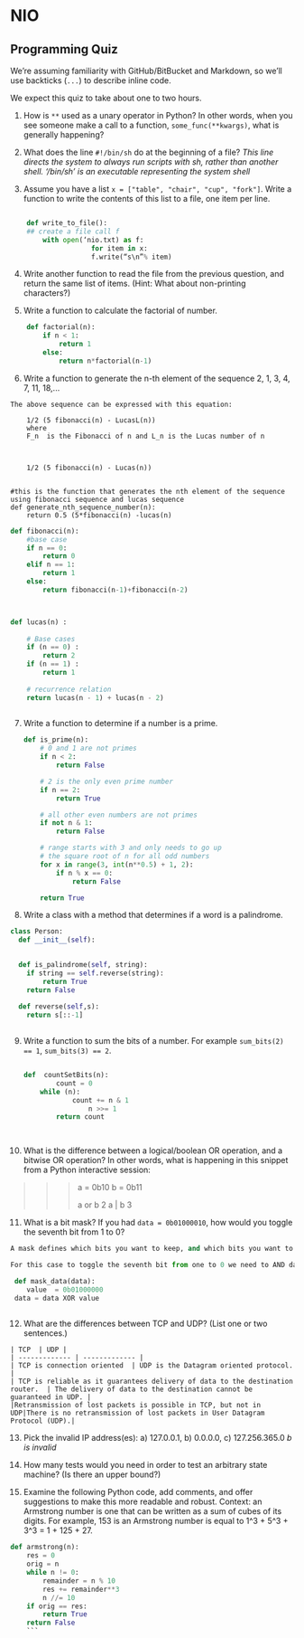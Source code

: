 # NIO


Programming Quiz
----------------

We’re assuming familiarity with GitHub/BitBucket and Markdown, so we’ll use backticks (`...`) to describe inline code.

We expect this quiz to take about one to two hours.


1. How is `**` used as a unary operator in Python? In other words, when you see someone make a call to a function, `some_func(**kwargs)`, what is generally happening?


2. What does the line `#!/bin/sh` do at the beginning of a file?
*This line directs the system to always run scripts with sh, rather than another shell. ‘/bin/sh’ is an executable representing the system shell*
3. Assume you have a list `x = ["table", "chair", "cup", "fork"]`. Write a function to write the contents of this list to a file, one item per line.

```python

	def write_to_file():
	## create a file call f
		with open(‘nio.txt) as f:
            		for item in x:
		        	f.write(“s\n”% item)
```


4. Write another function to read the file from the previous question, and return the same list of items. (Hint: What about non-printing characters?)


5. Write a function to calculate the factorial of number.
``` python
	def factorial(n):
		if n < 1:
			return 1
		else:
			return n*factorial(n-1)
```


6. Write a function to generate the n-th element of the sequence 2, 1, 3, 4, 7, 11, 18,...

```
The above sequence can be expressed with this equation:

	1/2 (5 fibonacci(n) - LucasL(n))
	where 
	F_n  is the Fibonacci of n and L_n is the Lucas number of n 
	

		
	1/2 (5 fibonacci(n) - Lucas(n)) 
		
	
#this is the function that generates the nth element of the sequence using fibonacci sequence and lucas sequence
def generate_nth_sequence_number(n):
	return 0.5 (5*fibonacci(n) -lucas(n)
```


```python
def fibonacci(n):
	#base case
    if n == 0: 
    	return 0
    elif n == 1: 
    	return 1
    else: 
    	return fibonacci(n-1)+fibonacci(n-2)	
```
```python


def lucas(n) : 
      
    # Base cases  
    if (n == 0) : 
        return 2
    if (n == 1) : 
        return 1
  
    # recurrence relation  
    return lucas(n - 1) + lucas(n - 2) 
    
```


7. Write a function to determine if a number is a prime.
	``` python
	def is_prime(n):
	    # 0 and 1 are not primes
	    if n < 2:
	        return False

	    # 2 is the only even prime number
	    if n == 2:
	        return True

	    # all other even numbers are not primes
	    if not n & 1:
	        return False

	    # range starts with 3 and only needs to go up
	    # the square root of n for all odd numbers
	    for x in range(3, int(n**0.5) + 1, 2):
	        if n % x == 0:
	            return False

	    return True
	```


8. Write a class with a method that determines if a word is a palindrome.
``` python
class Person:
  def __init__(self):
   

  def is_palindrome(self, string):
  	if string == self.reverse(string):
		return True
	return False
	
  def reverse(self,s):
  	return s[::-1]
  	
  ```



9. Write a function to sum the bits of a number. For example `sum_bits(2) == 1`, `sum_bits(3) == 2`.
	``` python 
	
	def  countSetBits(n): 
    		count = 0
   	 	while (n): 
        		count += n & 1
       				n >>= 1
    		return count 
  
	
	
	
	```

10. What is the difference between a logical/boolean OR operation, and a bitwise OR operation? In other words, what is happening in this snippet from a Python interactive session:

>>> a = 0b10
>>> b = 0b11
>>>
>>> a or b
2
>>> a | b
3


11. What is a bit mask? If you had `data = 0b01000010`, how would you toggle the seventh bit from 1 to 0?

```  python
A mask defines which bits you want to keep, and which bits you want to clear. This is done by applying a mask value with bitwise operations - AND, OR and XOR. 

For this case to toggle the seventh bit from one to 0 we need to AND data with a value with a 0 on the sevent 0.

 def mask_data(data):
 	value  = 0b01000000
 data = data XOR value
 

```

12. What are the differences between TCP and UDP? (List one or two sentences.)

```
| TCP  | UDP |
| ------------- | ------------- |
| TCP is connection oriented  | UDP is the Datagram oriented protocol.  |
| TCP is reliable as it guarantees delivery of data to the destination router.  | The delivery of data to the destination cannot be guaranteed in UDP. |
|Retransmission of lost packets is possible in TCP, but not in UDP|There is no retransmission of lost packets in User Datagram Protocol (UDP).|
```


13. Pick the invalid IP address(es): a) 127.0.0.1,  b) 0.0.0.0,  c) 127.256.365.0
*b is invalid*


14. How many tests would you need in order to test an arbitrary state machine? (Is there an upper bound?)


15. Examine the following Python code, add comments, and offer suggestions to make this more readable and robust. Context: an Armstrong number is one that can be written as a sum of cubes of its digits. For example, 153 is an Armstrong number is equal to 1^3 + 5^3 + 3^3 = 1 + 125 + 27.

``` python
def armstrong(n):
    res = 0
    orig = n
    while n != 0:
        remainder = n % 10
        res += remainder**3
        n //= 10
    if orig == res:
        return True
    return False
    ```

